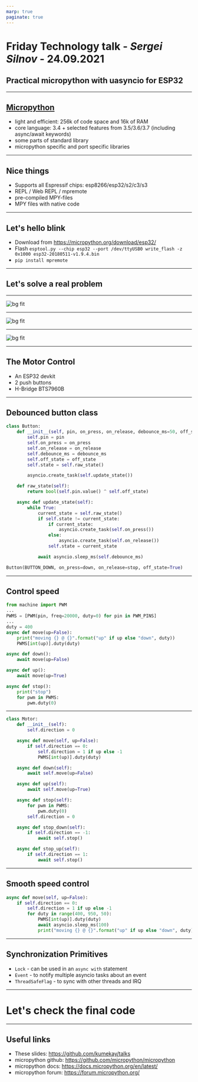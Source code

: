 ```yaml
---
marp: true
paginate: true
---
```


# Friday Technology talk - _Sergei Silnov_ - 24.09.2021

## Practical micropython with uasyncio for ESP32

---

## [Micropython](https://micropython.org/)

- light and efficient: 256k of code space and 16k of RAM
- core language: 3.4 + selected features from 3.5/3.6/3.7 (including async/await keywords)
- some parts of standard library
- micropython specific and port specific libraries

---

## Nice things

- Supports all Espressif chips: esp8266/esp32/s2/c3/s3
- REPL / Web REPL / mpremote
- pre-compiled MPY-files
- MPY files with native code

---

## Let's hello blink

- Download from https://micropython.org/download/esp32/
- Flash
  `esptool.py --chip esp32 --port /dev/ttyUSB0 write_flash -z 0x1000 esp32-20180511-v1.9.4.bin`
- `pip install mpremote`

---

## Let's solve a real problem

---

![bg fit](images/desk_0.png)

---

![bg fit](images/desk_1.png)

---

![bg fit](images/motor.jpg)

---

## The Motor Control

- An ESP32 devkit
- 2 push buttons
- H-Bridge BTS7960B

---

## Debounced button class

```python
class Button:
    def __init__(self, pin, on_press, on_release, debounce_ms=50, off_state=True):
        self.pin = pin
        self.on_press = on_press
        self.on_release = on_release
        self.debounce_ms = debounce_ms
        self.off_state = off_state
        self.state = self.raw_state()

        asyncio.create_task(self.update_state())

    def raw_state(self):
        return bool(self.pin.value() ^ self.off_state)

    async def update_state(self):
        while True:
            current_state = self.raw_state()
            if self.state != current_state:
                if current_state:
                    asyncio.create_task(self.on_press())
                else:
                    asyncio.create_task(self.on_release())
                self.state = current_state

            await asyncio.sleep_ms(self.debounce_ms)

Button(BUTTON_DOWN, on_press=down, on_release=stop, off_state=True)
```

---

## Control speed

```python
from machine import PWM
...
PWMS = [PWM(pin, freq=20000, duty=0) for pin in PWM_PINS]
...
duty = 400
async def move(up=False):
    print("moving {} @ {}".format("up" if up else "down", duty))
    PWMS[int(up)].duty(duty)

async def down():
    await move(up=False)

async def up():
    await move(up=True)

async def stop():
    print("stop")
    for pwm in PWMS:
        pwm.duty(0)
```

---

```python
class Motor:
    def __init__(self):
        self.direction = 0

    async def move(self, up=False):
        if self.direction == 0:
            self.direction = 1 if up else -1
            PWMS[int(up)].duty(duty)

    async def down(self):
        await self.move(up=False)

    async def up(self):
        await self.move(up=True)

    async def stop(self):
        for pwm in PWMS:
            pwm.duty(0)
        self.direction = 0

    async def stop_down(self):
        if self.direction == -1:
            await self.stop()

    async def stop_up(self):
        if self.direction == 1:
            await self.stop()

```

---

## Smooth speed control

```python
async def move(self, up=False):
    if self.direction == 0:
        self.direction = 1 if up else -1
        for duty in range(400, 950, 50):
            PWMS[int(up)].duty(duty)
            await asyncio.sleep_ms(100)
            print("moving {} @ {}".format("up" if up else "down", duty))
```

---

## Synchronization Primitives

- `Lock` - can be used in an `async with` statement
- `Event` - to notify multiple asyncio tasks about an event
- `ThreadSafeFlag` - to sync with other threads and IRQ

---

# Let's check the final code

---

## Useful links

- These slides: https://github.com/kumekay/talks
- micropython github: https://github.com/micropython/micropython
- micropython docs: https://docs.micropython.org/en/latest/
- micropython forum: https://forum.micropython.org/
